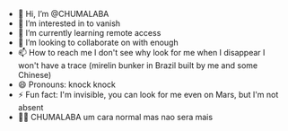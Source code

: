- 👋 Hi, I’m @CHUMALABA
- 👀 I’m interested in to vanish
- 🌱 I’m currently learning remote access
- 💞️ I’m looking to collaborate on with enough
- 📫 How to reach me I don't see why look for me when I disappear I won't have a trace (mirelin bunker in Brazil built by me and some Chinese)
- 😄 Pronouns: knock knock
- ⚡ Fun fact: I'm invisible, you can look for me even on Mars, but I'm not absent
- 🐱‍👤 CHUMALABA um cara normal mas nao sera mais
<!---
CHUMALABA/CHUMALABA is a ✨ special ✨ repository because its `README.md` (this file) appears on your GitHub profile.
You can click the Preview link to take a look at your changes.
--->
